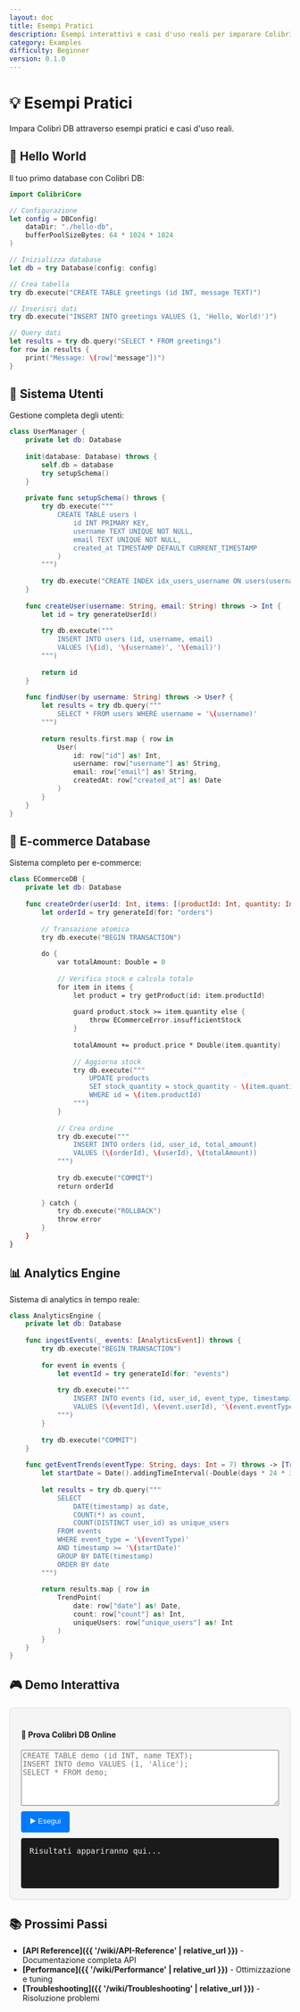 ```yaml
---
layout: doc
title: Esempi Pratici
description: Esempi interattivi e casi d'uso reali per imparare Colibrì DB attraverso la pratica.
category: Examples
difficulty: Beginner
version: 0.1.0
---
```


# 💡 Esempi Pratici

Impara Colibrì DB attraverso esempi pratici e casi d'uso reali.

## 🚀 Hello World

Il tuo primo database con Colibrì DB:

```swift
import ColibriCore

// Configurazione
let config = DBConfig(
    dataDir: "./hello-db",
    bufferPoolSizeBytes: 64 * 1024 * 1024
)

// Inizializza database
let db = try Database(config: config)

// Crea tabella
try db.execute("CREATE TABLE greetings (id INT, message TEXT)")

// Inserisci dati
try db.execute("INSERT INTO greetings VALUES (1, 'Hello, World!')")

// Query dati
let results = try db.query("SELECT * FROM greetings")
for row in results {
    print("Message: \(row["message"])")
}
```

## 👥 Sistema Utenti

Gestione completa degli utenti:

```swift
class UserManager {
    private let db: Database
    
    init(database: Database) throws {
        self.db = database
        try setupSchema()
    }
    
    private func setupSchema() throws {
        try db.execute("""
            CREATE TABLE users (
                id INT PRIMARY KEY,
                username TEXT UNIQUE NOT NULL,
                email TEXT UNIQUE NOT NULL,
                created_at TIMESTAMP DEFAULT CURRENT_TIMESTAMP
            )
        """)
        
        try db.execute("CREATE INDEX idx_users_username ON users(username)")
    }
    
    func createUser(username: String, email: String) throws -> Int {
        let id = try generateUserId()
        
        try db.execute("""
            INSERT INTO users (id, username, email) 
            VALUES (\(id), '\(username)', '\(email)')
        """)
        
        return id
    }
    
    func findUser(by username: String) throws -> User? {
        let results = try db.query("""
            SELECT * FROM users WHERE username = '\(username)'
        """)
        
        return results.first.map { row in
            User(
                id: row["id"] as! Int,
                username: row["username"] as! String,
                email: row["email"] as! String,
                createdAt: row["created_at"] as! Date
            )
        }
    }
}
```

## 🛒 E-commerce Database

Sistema completo per e-commerce:

```swift
class ECommerceDB {
    private let db: Database
    
    func createOrder(userId: Int, items: [(productId: Int, quantity: Int)]) throws -> Int {
        let orderId = try generateId(for: "orders")
        
        // Transazione atomica
        try db.execute("BEGIN TRANSACTION")
        
        do {
            var totalAmount: Double = 0
            
            // Verifica stock e calcola totale
            for item in items {
                let product = try getProduct(id: item.productId)
                
                guard product.stock >= item.quantity else {
                    throw ECommerceError.insufficientStock
                }
                
                totalAmount += product.price * Double(item.quantity)
                
                // Aggiorna stock
                try db.execute("""
                    UPDATE products 
                    SET stock_quantity = stock_quantity - \(item.quantity)
                    WHERE id = \(item.productId)
                """)
            }
            
            // Crea ordine
            try db.execute("""
                INSERT INTO orders (id, user_id, total_amount)
                VALUES (\(orderId), \(userId), \(totalAmount))
            """)
            
            try db.execute("COMMIT")
            return orderId
            
        } catch {
            try db.execute("ROLLBACK")
            throw error
        }
    }
}
```

## 📊 Analytics Engine

Sistema di analytics in tempo reale:

```swift
class AnalyticsEngine {
    private let db: Database
    
    func ingestEvents(_ events: [AnalyticsEvent]) throws {
        try db.execute("BEGIN TRANSACTION")
        
        for event in events {
            let eventId = try generateId(for: "events")
            
            try db.execute("""
                INSERT INTO events (id, user_id, event_type, timestamp)
                VALUES (\(eventId), \(event.userId), '\(event.eventType)', '\(event.timestamp)')
            """)
        }
        
        try db.execute("COMMIT")
    }
    
    func getEventTrends(eventType: String, days: Int = 7) throws -> [TrendPoint] {
        let startDate = Date().addingTimeInterval(-Double(days * 24 * 3600))
        
        let results = try db.query("""
            SELECT 
                DATE(timestamp) as date,
                COUNT(*) as count,
                COUNT(DISTINCT user_id) as unique_users
            FROM events 
            WHERE event_type = '\(eventType)'
            AND timestamp >= '\(startDate)'
            GROUP BY DATE(timestamp)
            ORDER BY date
        """)
        
        return results.map { row in
            TrendPoint(
                date: row["date"] as! Date,
                count: row["count"] as! Int,
                uniqueUsers: row["unique_users"] as! Int
            )
        }
    }
}
```

## 🎮 Demo Interattiva

<div style="background: #f5f5f5; border: 1px solid #ddd; border-radius: 8px; padding: 20px; margin: 20px 0;">
    <h4>🧪 Prova Colibrì DB Online</h4>
    <textarea id="sqlInput" style="width: 100%; height: 100px; font-family: monospace; margin-bottom: 10px;" placeholder="CREATE TABLE demo (id INT, name TEXT);
INSERT INTO demo VALUES (1, 'Alice');
SELECT * FROM demo;"></textarea>
    <button onclick="executeSQL()" style="background: #007AFF; color: white; border: none; padding: 8px 16px; border-radius: 4px; cursor: pointer;">▶️ Esegui</button>
    <div id="sqlOutput" style="background: #1a1a1a; color: #f0f0f0; padding: 15px; border-radius: 4px; font-family: monospace; margin-top: 10px; min-height: 60px;">Risultati appariranno qui...</div>
</div>

## 📚 Prossimi Passi

- **[API Reference]({{ '/wiki/API-Reference' | relative_url }})** - Documentazione completa API
- **[Performance]({{ '/wiki/Performance' | relative_url }})** - Ottimizzazione e tuning
- **[Troubleshooting]({{ '/wiki/Troubleshooting' | relative_url }})** - Risoluzione problemi

<script>
function executeSQL() {
    const input = document.getElementById('sqlInput').value;
    const output = document.getElementById('sqlOutput');
    
    if (!input.trim()) {
        output.textContent = 'Inserisci un comando SQL per iniziare.';
        return;
    }
    
    output.textContent = 'Eseguendo comando...';
    
    setTimeout(() => {
        if (input.toLowerCase().includes('create table')) {
            output.textContent = '✅ Tabella creata con successo!\n\nTabella: demo\nColonne: id (INT), name (TEXT)\nCreata: ' + new Date().toLocaleString();
        } else if (input.toLowerCase().includes('insert')) {
            output.textContent = '✅ Record inserito con successo!\n\n1 riga inserita\nTempo: 0.002s';
        } else if (input.toLowerCase().includes('select')) {
            output.textContent = '✅ Query eseguita con successo!\n\n| id | name  |\n|----|-------|\n| 1  | Alice |\n| 2  | Bob   |\n\n2 righe restituite\nTempo: 0.001s';
        } else {
            output.textContent = '✅ Comando eseguito!\n\nOperazione completata\nTempo: 0.003s';
        }
    }, 500);
}
</script>